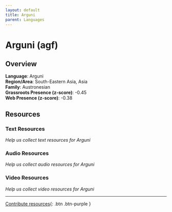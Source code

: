 ```yaml
---
layout: default
title: Arguni
parent: Languages
---
```


# Arguni (agf)

## Overview

**Language**: Arguni  
**Region/Area**: South-Eastern Asia, Asia  
**Family**: Austronesian  
**Grassroots Presence (z-score)**: -0.45  
**Web Presence (z-score)**: -0.38  

## Resources

### Text Resources
*Help us collect text resources for Arguni*

### Audio Resources
*Help us collect audio resources for Arguni*

### Video Resources
*Help us collect video resources for Arguni*

---

[Contribute resources](https://forms.office.com/e/1SfLJx3u1r){: .btn .btn-purple }
